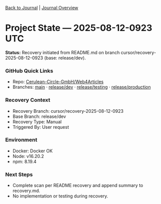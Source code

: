[Back to Journal](../) | [Journal Overview](../../project.journal.overview.md)

# Project State — 2025-08-12-0923 UTC

**Status:** Recovery initiated from README.md on branch cursor/recovery-2025-08-12-0923 (base: release/dev).

### GitHub Quick Links
- Repo: [Cerulean-Circle-GmbH/Web4Articles](https://github.com/Cerulean-Circle-GmbH/Web4Articles)
- Branches: [main](https://github.com/Cerulean-Circle-GmbH/Web4Articles/tree/main) · [release/dev](https://github.com/Cerulean-Circle-GmbH/Web4Articles/tree/release/dev) · [release/testing](https://github.com/Cerulean-Circle-GmbH/Web4Articles/tree/release/testing) · [release/production](https://github.com/Cerulean-Circle-GmbH/Web4Articles/tree/release/production)

### Recovery Context
- Recovery Branch: cursor/recovery-2025-08-12-0923
- Base Branch: release/dev
- Recovery Type: Manual
- Triggered By: User request

### Environment
- Docker: Docker OK
- Node: v16.20.2
- npm: 8.19.4

### Next Steps
- Complete scan per README recovery and append summary to recovery.md.
- No implementation or testing during recovery.
